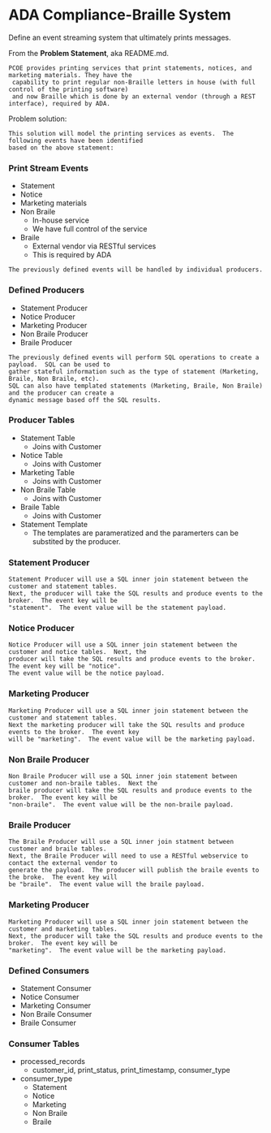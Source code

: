 # ADA Compliance-Braille System
Define an event streaming system that ultimately prints messages.

From the **Problem Statement**, aka README.md.
```
PCOE provides printing services that print statements, notices, and marketing materials. They have the
 capability to print regular non-Braille letters in house (with full control of the printing software)
 and now Braille which is done by an external vendor (through a REST interface), required by ADA.
```

Problem solution:
```
This solution will model the printing services as events.  The following events have been identified
based on the above statement:
```
### Print Stream Events
+ Statement
+ Notice
+ Marketing materials
+ Non Braile
  + In-house service
  + We have full control of the service
+ Braile
  + External vendor via RESTful services
  + This is required by ADA

```
The previously defined events will be handled by individual producers.
```
### Defined Producers
+ Statement Producer
+ Notice Producer
+ Marketing Producer
+ Non Braile Producer
+ Braile Producer

```
The previously defined events will perform SQL operations to create a payload.  SQL can be used to
gather stateful information such as the type of statement (Marketing, Braile, Non Braile, etc).
SQL can also have templated statements (Marketing, Braile, Non Braile) and the producer can create a
dynamic message based off the SQL results.
```
### Producer Tables
+ Statement Table
  + Joins with Customer
+ Notice Table
  + Joins with Customer
+ Marketing Table
  + Joins with Customer
+ Non Braile Table
  + Joins with Customer
+ Braile Table
  + Joins with Customer
+ Statement Template
  + The templates are parameratized and the paramerters can be substited by the producer.
### Statement Producer
```
Statement Producer will use a SQL inner join statement between the customer and statement tables.
Next, the producer will take the SQL results and produce events to the broker.  The event key will be
"statement".  The event value will be the statement payload.
```

### Notice Producer
```
Notice Producer will use a SQL inner join statement between the customer and notice tables.  Next, the
producer will take the SQL results and produce events to the broker.  The event key will be "notice".
The event value will be the notice payload.
```

### Marketing Producer
```
Marketing Producer will use a SQL inner join statement between the customer and statement tables.
Next the marketing producer will take the SQL results and produce events to the broker.  The event key
will be "marketing".  The event value will be the marketing payload.
```

### Non Braile Producer
```
Non Braile Producer will use a SQL inner join statement between customer and non-braile tables.  Next the
braile producer will take the SQL results and produce events to the broker.  The event key will be
"non-braile".  The event value will be the non-braile payload.
```

### Braile Producer
```
The Braile Producer will use a SQL inner join statment between customer and braile tables.
Next, the Braile Producer will need to use a RESTful webservice to contact the external vendor to
generate the payload.  The producer will publish the braile events to the broke.  The event key will
be "braile".  The event value will the braile payload.
```

### Marketing Producer
```
Marketing Producer will use a SQL inner join statement between the customer and marketing tables.
Next, the producer will take the SQL results and produce events to the broker.  The event key will be
"marketing".  The event value will be the marketing payload.
```

### Defined Consumers
+ Statement Consumer
+ Notice Consumer
+ Marketing Consumer
+ Non Braile Consumer
+ Braile Consumer

### Consumer Tables
+ processed_records
  + customer_id, print_status, print_timestamp, consumer_type
+ consumer_type
  + Statement
  + Notice
  + Marketing
  + Non Braile
  + Braile

